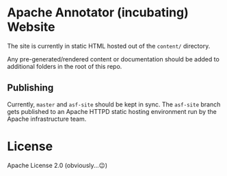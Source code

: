 # Apache Annotator (incubating) Website

The site is currently in static HTML hosted out of the `content/` directory.

Any pre-generated/rendered content or documentation should be added to additional
folders in the root of this repo.

## Publishing

Currently, `master` and `asf-site` should be kept in sync. The `asf-site`
branch gets published to an Apache HTTPD static hosting environment run by
the Apache infrastructure team.

# License

Apache License 2.0 (obviously...:wink:)
